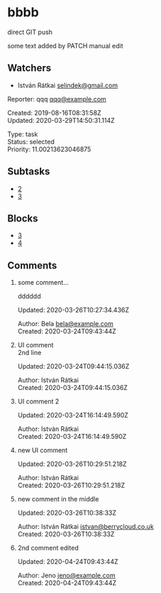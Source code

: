 # bbbb

direct GIT push

some text added by PATCH
manual edit

## Watchers
- István Rátkai <selindek@gmail.com>

Reporter: qqq <qqq@example.com>  

Created: 2019-08-16T08:31:58Z  
Updated: 2020-03-29T14:50:31.114Z

Type: task  
Status: selected  
Priority: 11.00213623046875

## Subtasks
- [2](2.md "2nd issue")
- [3](3.md "Edit the new file")

## Blocks
- [3](3.md "Edit the new file")
- [4](4.md "Unreferenced issue")

## Comments
1.  some comment...

    dddddd

    Updated: 2020-03-26T10:27:34.436Z

    Author: Bela <bela@example.com>  
    Created: 2020-03-24T09:43:44Z  

2.  UI comment  
    2nd line

    Updated: 2020-03-24T09:44:15.036Z

    Author: István Rátkai  
    Created: 2020-03-24T09:44:15.036Z  

3.  UI comment 2

    Updated: 2020-03-24T16:14:49.590Z

    Author: István Rátkai  
    Created: 2020-03-24T16:14:49.590Z  

4.  new UI comment

    Updated: 2020-03-26T10:29:51.218Z

    Author: István Rátkai  
    Created: 2020-03-26T10:29:51.218Z  

5.  new comment in the middle

    Updated: 2020-03-26T10:38:33Z

    Author: István Rátkai <istvan@berrycloud.co.uk>  
    Created: 2020-03-26T10:38:33Z  

6.  2nd comment edited

    Updated: 2020-04-24T09:43:44Z

    Author: Jeno <jeno@example.com>  
    Created: 2020-04-24T09:43:44Z  
